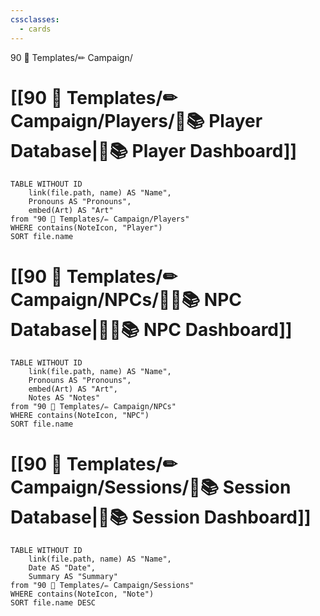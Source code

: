 ```yaml
---
cssclasses:
  - cards
---
```

90 🧩 Templates/✏ Campaign/
# [[90 🧩 Templates/✏ Campaign/Players/🧙📚 Player Database|🧙📚 Player Dashboard]]
```dataview
TABLE WITHOUT ID 
	link(file.path, name) AS "Name", 
	Pronouns AS "Pronouns",
	embed(Art) AS "Art"
from "90 🧩 Templates/✏ Campaign/Players"
WHERE contains(NoteIcon, "Player")
SORT file.name
```

# [[90 🧩 Templates/✏ Campaign/NPCs/👨‍🌾📚 NPC Database|👨‍🌾📚 NPC Dashboard]]
```dataview
TABLE WITHOUT ID 
	link(file.path, name) AS "Name", 
	Pronouns AS "Pronouns",
	embed(Art) AS "Art",
	Notes AS "Notes"
from "90 🧩 Templates/✏ Campaign/NPCs"
WHERE contains(NoteIcon, "NPC")
SORT file.name
```

# [[90 🧩 Templates/✏ Campaign/Sessions/🧻📚 Session Database|🧻📚 Session Dashboard]]
```dataview
TABLE WITHOUT ID 
	link(file.path, name) AS "Name", 
	Date AS "Date",
	Summary AS "Summary"
from "90 🧩 Templates/✏ Campaign/Sessions"
WHERE contains(NoteIcon, "Note")
SORT file.name DESC
```
